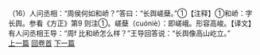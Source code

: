（16）人问丞相：“周侯何如和峤？”答曰：“长舆嵯蘖。”①【注释】①和峤：字长舆。参看《方正》第9 则注①。嵯蘖（cuóniè）：即嵯峨。形容高峻。【译文】有人问丞相王导：“周f 比和峤怎么样？”王导回答说：“长舆像高山屹立。” 　　
<br>[上一篇](09_15) [回卷首](09_00) [下一篇](09_17)
